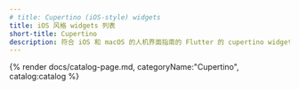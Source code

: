 ```yaml
---
# title: Cupertino (iOS-style) widgets
title: iOS 风格 widgets 列表
short-title: Cupertino
description: 符合 iOS 和 macOS 的人机界面指南的 Flutter 的 cupertino widget 目录。
---
```


{% render docs/catalog-page.md, categoryName:"Cupertino", catalog:catalog %}
